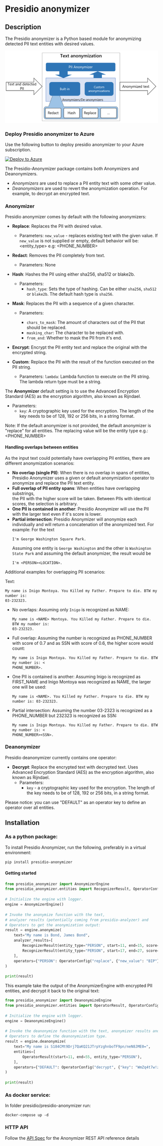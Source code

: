 # Presidio anonymizer

## Description

The Presidio anonymizer is a Python based module for anonymizing detected PII text
entities with desired values.

![Anonymizer Design](../docs/assets/anonymizer-design.png)

### Deploy Presidio anonymizer to Azure

Use the following button to deploy presidio anonymizer to your Azure subscription.
 
[![Deploy to Azure](https://aka.ms/deploytoazurebutton)](https://portal.azure.com/#create/Microsoft.Template/uri/https%3A%2F%2Fraw.githubusercontent.com%2Fmicrosoft%2Fpresidio%2Fmain%2Fpresidio-anonymizer%2Fdeploytoazure.json)


The Presidio-Anonymizer package contains both Anonymizers and Deanonymizers.
- *Anonymizers* are used to replace a PII entity text with some other value.
- *Deanonymizers* are used to revert the anonymization operation. 
  For example, to decrypt an encrypted text.

### Anonymizer

Presidio anonymizer comes by default with the following anonymizers:

-   **Replace**: Replaces the PII with desired value.
    -   Parameters: `new_value` - replaces existing text with the given value.
        If `new_value` is not supplied or empty, default behavior will be: <entity_type>
        e.g: <PHONE_NUMBER>

-   **Redact**: Removes the PII completely from text.
    -   Parameters: None
-   **Hash**: Hashes the PII using either sha256, sha512 or blake2b. 
    -   Parameters:
        - `hash_type`: Sets the type of hashing. 
          Can be either `sha256`, `sha512` or `blake2b`.
          The default hash type is `sha256`.
-   **Mask**: Replaces the PII with a sequence of a given character.
    -   Parameters:

        -   `chars_to_mask`: The amount of characters out of the PII that should be
            replaced.
        -   `masking_char`: The character to be replaced with.
        -   `from_end`: Whether to mask the PII from it's end.
    
-   **Encrypt**: Encrypt the PII entity text and replace the original with the encrypted string. 
-   **Custom**: Replace the PII with the result of the function executed on the PII string.
    - Parameters: `lambda`: Lambda function to execute on the PII string.
    The lambda return type must be a string.


The **Anonymizer** default setting is to use the Advanced Encryption Standard (AES) as the encryption algorithm, also known as Rijndael. 
   
-  Parameters:
    - `key`: A cryptographic key used for the encryption. 
      The length of the key needs to be of 128, 192 or 256 bits, in a string format.

Note: If the default anonymizer is not provided, 
the default anonymizer is "replace" for all entities. 
The replacing value will be the entity type e.g.: <PHONE_NUMBER>

#### Handling overlaps between entities

As the input text could potentially have overlapping PII entities, there are different
anonymization scenarios:

-   **No overlap (single PII)**: When there is no overlap in spans of entities, 
    Presidio Anonymizer uses a given or default anonymization operator to anonymize 
    and replace the PII text entity.
-   **Full overlap of PII entity spans**: When entities have overlapping substrings,  
    the PII with the higher score will be taken. 
    Between PIIs with identical scores, the selection is arbitrary.
-   **One PII is contained in another**: Presidio Anonymizer will use the PII with the larger text even if it's score is lower.
-   **Partial intersection**: Presidio Anonymizer will anonymize each individually and will return a concatenation of the anonymized text. 
    For example: 
    For the text
    ```
    I'm George Washington Square Park.
    ``` 
    Assuming one entity is `George Washington` and the other is `Washington State Park` 
    and assuming the default anonymizer, the result would be 
    ```
    I'm <PERSON><LOCATION>.
    ```

Additional examples for overlapping PII scenarios:

Text:
```
My name is Inigo Montoya. You Killed my Father. Prepare to die. BTW my number is:
03-232323.
```

-   No overlaps: Assuming only `Inigo` is recognized as NAME:
    ```
    My name is <NAME> Montoya. You Killed my Father. Prepare to die. BTW my number is:
    03-232323.
    ```
-   Full overlap: Assuming the number is recognized as PHONE_NUMBER with score of 0.7 and as SSN
    with score of 0.6, the higher score would count:
    ```
    My name is Inigo Montoya. You Killed my Father. Prepare to die. BTW my number is: <
    PHONE_NUMBER>.
    ```
-   One PII is contained is another: Assuming Inigo is recognized as FIRST_NAME and Inigo Montoya
    was recognized as NAME, the larger one will be used:
    ```
    My name is <NAME>. You Killed my Father. Prepare to die. BTW my number is: 03-232323.
    ```
-   Partial intersection: Assuming the number 03-2323 is recognized as a PHONE_NUMBER but 232323
    is recognized as SSN:
    ```
    My name is Inigo Montoya. You Killed my Father. Prepare to die. BTW my number is: <
    PHONE_NUMBER><SSN>.
    ```

### Deanonymizer

Presidio deanonymizer currently contains one operator:

-   **Decrypt**: Replace the encrypted text with decrypted text. 
    Uses Advanced Encryption Standard (AES) as the encryption algorithm, also known as Rijndael. 
    -  Parameters:
        -   `key` - a cryptographic key used for the encryption. 
            The length of the key needs to be of 128, 192 or 256 bits, in a string format.

Please notice: you can use "DEFAULT" as an operator key to define an operator over all entities.

## Installation

### As a python package:

To install Presidio Anonymizer, run the following, preferably in a virtual environment:

```sh
pip install presidio-anonymizer
```

#### Getting started

```python
from presidio_anonymizer import AnonymizerEngine
from presidio_anonymizer.entities import RecognizerResult, OperatorConfig

# Initialize the engine with logger.
engine = AnonymizerEngine()

# Invoke the anonymize function with the text, 
# analyzer results (potentially coming from presidio-analyzer) and
# Operators to get the anonymization output:
result = engine.anonymize(
    text="My name is Bond, James Bond",
    analyzer_results=[
        RecognizerResult(entity_type="PERSON", start=11, end=15, score=0.8),
        RecognizerResult(entity_type="PERSON", start=17, end=27, score=0.8),
    ],
    operators={"PERSON": OperatorConfig("replace", {"new_value": "BIP"})},
)

print(result)
```
This example take the output of the AnonymizerEngine with encrypted PII entities, 
and decrypt it back to the original text:
```python
from presidio_anonymizer import DeanonymizeEngine
from presidio_anonymizer.entities import OperatorResult, OperatorConfig

# Initialize the engine with logger.
engine = DeanonymizeEngine()

# Invoke the deanonymize function with the text, anonymizer results and
# Operators to define the deanonymization type.
result = engine.deanonymize(
    text="My name is S184CMt9Drj7QaKQ21JTrpYzghnboTF9pn/neN8JME0=",
    entities=[
        OperatorResult(start=11, end=55, entity_type="PERSON"),
    ],
    operators={"DEFAULT": OperatorConfig("decrypt", {"key": "WmZq4t7w!z%C&F)J"})},
)

print(result)

```

### As docker service:

In folder presidio/presidio-anonymizer run:

```
docker-compose up -d
```

### HTTP API

Follow the [API Spec](https://microsoft.github.io/presidio/api-docs/api-docs.html#tag/Anonymizer) for the
Anonymizer REST API reference details
